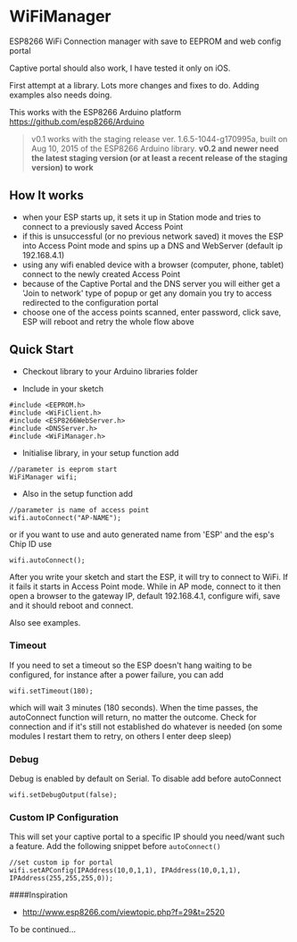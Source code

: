 # WiFiManager
ESP8266 WiFi Connection manager with save to EEPROM and web config portal

Captive portal should also work, I have tested it only on iOS.

First attempt at a library. Lots more changes and fixes to do. Adding examples also needs doing.

This works with the ESP8266 Arduino platform https://github.com/esp8266/Arduino

> v0.1 works with the staging release ver. 1.6.5-1044-g170995a, built on Aug 10, 2015 of the ESP8266 Arduino library.
> **v0.2 and newer need the latest staging version (or at least a recent release of the staging version) to work**

## How It works
- when your ESP starts up, it sets it up in Station mode and tries to connect to a previously saved Access Point
- if this is unsuccessful (or no previous network saved) it moves the ESP into Access Point mode and spins up a DNS and WebServer (default ip 192.168.4.1)
- using any wifi enabled device with a browser (computer, phone, tablet) connect to the newly created Access Point
- because of the Captive Portal and the DNS server you will either get a 'Join to network' type of popup or get any domain you try to access redirected to the configuration portal
- choose one of the access points scanned, enter password, click save, ESP will reboot and retry the whole flow above

## Quick Start
- Checkout library to your Arduino libraries folder

- Include in your sketch

```Arduino
#include <EEPROM.h>
#include <WiFiClient.h>
#include <ESP8266WebServer.h>
#include <DNSServer.h>
#include <WiFiManager.h>
```

- Initialise library, in your setup function add
```
//parameter is eeprom start
WiFiManager wifi;
```

- Also in the setup function add
```
//parameter is name of access point
wifi.autoConnect("AP-NAME");
```
or if you want to use and auto generated name from 'ESP' and the esp's Chip ID use
```
wifi.autoConnect();

```

After you write your sketch and start the ESP, it will try to connect to WiFi. If it fails it starts in Access Point mode.
While in AP mode, connect to it then open a browser to the gateway IP, default 192.168.4.1, configure wifi, save and it should reboot and connect.

Also see examples.

### Timeout
If you need to set a timeout so the ESP doesn't hang waiting to be configured, for instance after a power failure, you can add
```
wifi.setTimeout(180);
```
which will wait 3 minutes (180 seconds). When the time passes, the autoConnect function will return, no matter the outcome.
Check for connection and if it's still not established do whatever is needed (on some modules I restart them to retry, on others I enter deep sleep)

### Debug
Debug is enabled by default on Serial. To disable add before autoConnect
```
wifi.setDebugOutput(false);
```

### Custom IP Configuration
This will set your captive portal to a specific IP should you need/want such a feature. Add the following snippet before `autoConnect()`
```
//set custom ip for portal
wifi.setAPConfig(IPAddress(10,0,1,1), IPAddress(10,0,1,1), IPAddress(255,255,255,0));
```

####Inspiration
- http://www.esp8266.com/viewtopic.php?f=29&t=2520

To be continued...
